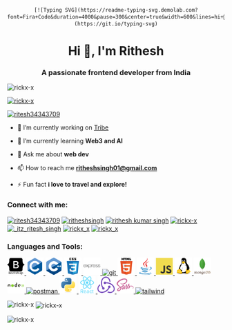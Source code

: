 <div align="center" fontsize = "150%">
  
    [![Typing SVG](https://readme-typing-svg.demolab.com?font=Fira+Code&duration=4000&pause=300&center=true&width=600&lines=hi+👋!;I+am++Rithesh+Singh+%F0%9F%92%AC+%F0%9F%91%80;Nice+to+meet+you+%f0%9f%91%8b)](https://git.io/typing-svg)
  
</div>
<h1 align="center">Hi 👋, I'm Rithesh</h1>
<h3 align="center">A passionate frontend developer from India</h3>

<p align="left"> <img src="https://komarev.com/ghpvc/?username=rickx-x&label=Profile%20views&color=0e75b6&style=flat" alt="rickx-x" /> </p>

<p align="left"> <a href="https://github.com/ryo-ma/github-profile-trophy"><img src="https://github-profile-trophy.vercel.app/?username=rickx-x" alt="rickx-x" /></a> </p>

<p align="left"> <a href="https://twitter.com/ritesh34343709" target="blank"><img src="https://img.shields.io/twitter/follow/ritesh34343709?logo=twitter&style=for-the-badge" alt="ritesh34343709" /></a> </p>

- 🔭 I’m currently working on [Tribe](https://github.com/rickx-x/Tribe)

- 🌱 I’m currently learning **Web3 and AI**

- 💬 Ask me about **web dev**

- 📫 How to reach me **ritheshsingh01@gmail.com**

- ⚡ Fun fact **i love to travel and explore!**

<h3 align="left">Connect with me:</h3>
<p align="left">
<a href="https://twitter.com/ritesh34343709" target="blank"><img align="center" src="https://raw.githubusercontent.com/rahuldkjain/github-profile-readme-generator/master/src/images/icons/Social/twitter.svg" alt="ritesh34343709" height="30" width="40" /></a>
<a href="https://linkedin.com/in/ritheshsingh" target="blank"><img align="center" src="https://raw.githubusercontent.com/rahuldkjain/github-profile-readme-generator/master/src/images/icons/Social/linked-in-alt.svg" alt="ritheshsingh" height="30" width="40" /></a>
<a href="https://stackoverflow.com/users/rithesh kumar singh" target="blank"><img align="center" src="https://raw.githubusercontent.com/rahuldkjain/github-profile-readme-generator/master/src/images/icons/Social/stack-overflow.svg" alt="rithesh kumar singh" height="30" width="40" /></a>
<a href="https://codesandbox.com/rickx-x" target="blank"><img align="center" src="https://raw.githubusercontent.com/rahuldkjain/github-profile-readme-generator/master/src/images/icons/Social/codesandbox.svg" alt="rickx-x" height="30" width="40" /></a>
<a href="https://instagram.com/_itz_ritesh_singh" target="blank"><img align="center" src="https://raw.githubusercontent.com/rahuldkjain/github-profile-readme-generator/master/src/images/icons/Social/instagram.svg" alt="_itz_ritesh_singh" height="30" width="40" /></a>
<a href="https://www.codechef.com/users/rickx_x" target="blank"><img align="center" src="https://cdn.jsdelivr.net/npm/simple-icons@3.1.0/icons/codechef.svg" alt="rickx_x" height="30" width="40" /></a>
<a href="https://www.leetcode.com/rickx_x" target="blank"><img align="center" src="https://raw.githubusercontent.com/rahuldkjain/github-profile-readme-generator/master/src/images/icons/Social/leet-code.svg" alt="rickx_x" height="30" width="40" /></a>
</p>

<h3 align="left">Languages and Tools:</h3>
<p align="left"> <a href="https://getbootstrap.com" target="_blank" rel="noreferrer"> <img src="https://raw.githubusercontent.com/devicons/devicon/master/icons/bootstrap/bootstrap-plain-wordmark.svg" alt="bootstrap" width="40" height="40"/> </a> <a href="https://www.cprogramming.com/" target="_blank" rel="noreferrer"> <img src="https://raw.githubusercontent.com/devicons/devicon/master/icons/c/c-original.svg" alt="c" width="40" height="40"/> </a> <a href="https://www.w3schools.com/cpp/" target="_blank" rel="noreferrer"> <img src="https://raw.githubusercontent.com/devicons/devicon/master/icons/cplusplus/cplusplus-original.svg" alt="cplusplus" width="40" height="40"/> </a> <a href="https://www.w3schools.com/css/" target="_blank" rel="noreferrer"> <img src="https://raw.githubusercontent.com/devicons/devicon/master/icons/css3/css3-original-wordmark.svg" alt="css3" width="40" height="40"/> </a> <a href="https://expressjs.com" target="_blank" rel="noreferrer"> <img src="https://raw.githubusercontent.com/devicons/devicon/master/icons/express/express-original-wordmark.svg" alt="express" width="40" height="40"/> </a> <a href="https://git-scm.com/" target="_blank" rel="noreferrer"> <img src="https://www.vectorlogo.zone/logos/git-scm/git-scm-icon.svg" alt="git" width="40" height="40"/> </a> <a href="https://www.w3.org/html/" target="_blank" rel="noreferrer"> <img src="https://raw.githubusercontent.com/devicons/devicon/master/icons/html5/html5-original-wordmark.svg" alt="html5" width="40" height="40"/> </a> <a href="https://www.java.com" target="_blank" rel="noreferrer"> <img src="https://raw.githubusercontent.com/devicons/devicon/master/icons/java/java-original.svg" alt="java" width="40" height="40"/> </a> <a href="https://developer.mozilla.org/en-US/docs/Web/JavaScript" target="_blank" rel="noreferrer"> <img src="https://raw.githubusercontent.com/devicons/devicon/master/icons/javascript/javascript-original.svg" alt="javascript" width="40" height="40"/> </a> <a href="https://www.linux.org/" target="_blank" rel="noreferrer"> <img src="https://raw.githubusercontent.com/devicons/devicon/master/icons/linux/linux-original.svg" alt="linux" width="40" height="40"/> </a> <a href="https://www.mongodb.com/" target="_blank" rel="noreferrer"> <img src="https://raw.githubusercontent.com/devicons/devicon/master/icons/mongodb/mongodb-original-wordmark.svg" alt="mongodb" width="40" height="40"/> </a> <a href="https://nodejs.org" target="_blank" rel="noreferrer"> <img src="https://raw.githubusercontent.com/devicons/devicon/master/icons/nodejs/nodejs-original-wordmark.svg" alt="nodejs" width="40" height="40"/> </a> <a href="https://postman.com" target="_blank" rel="noreferrer"> <img src="https://www.vectorlogo.zone/logos/getpostman/getpostman-icon.svg" alt="postman" width="40" height="40"/> </a> <a href="https://www.python.org" target="_blank" rel="noreferrer"> <img src="https://raw.githubusercontent.com/devicons/devicon/master/icons/python/python-original.svg" alt="python" width="40" height="40"/> </a> <a href="https://reactjs.org/" target="_blank" rel="noreferrer"> <img src="https://raw.githubusercontent.com/devicons/devicon/master/icons/react/react-original-wordmark.svg" alt="react" width="40" height="40"/> </a> <a href="https://redux.js.org" target="_blank" rel="noreferrer"> <img src="https://raw.githubusercontent.com/devicons/devicon/master/icons/redux/redux-original.svg" alt="redux" width="40" height="40"/> </a> <a href="https://sass-lang.com" target="_blank" rel="noreferrer"> <img src="https://raw.githubusercontent.com/devicons/devicon/master/icons/sass/sass-original.svg" alt="sass" width="40" height="40"/> </a> <a href="https://tailwindcss.com/" target="_blank" rel="noreferrer"> <img src="https://www.vectorlogo.zone/logos/tailwindcss/tailwindcss-icon.svg" alt="tailwind" width="40" height="40"/> </a> </p>

<p><img align="left" src="https://github-readme-stats.vercel.app/api/top-langs?username=rickx-x&show_icons=true&locale=en&layout=compact" alt="rickx-x" /></p>

<p>&nbsp;<img align="center" src="https://github-readme-stats.vercel.app/api?username=rickx-x&show_icons=true&locale=en" alt="rickx-x" /></p>

<p><img align="center" src="https://github-readme-streak-stats.herokuapp.com/?user=rickx-x&" alt="rickx-x" /></p>



<!---
rickx-x/rickx-x is a ✨ special ✨ repository because its `README.md` (this file) appears on your GitHub profile.
You can click the Preview link to take a look at your changes.
--->
